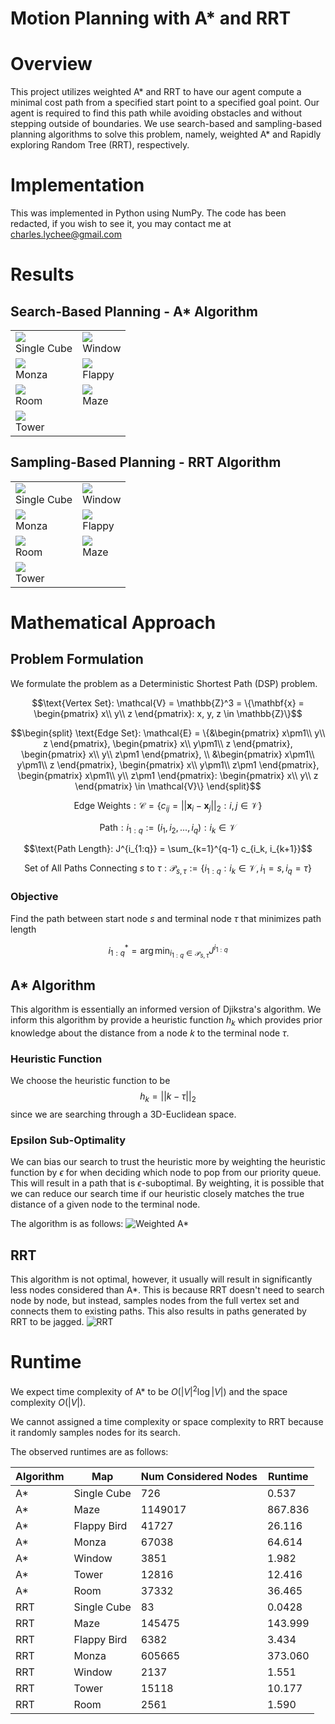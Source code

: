 # Motion Planning with A* and RRT

# Overview
This project utilizes weighted A* and RRT to have our agent compute a minimal cost path from a specified start point to a specified goal point. Our agent is required to find this path while avoiding obstacles and without stepping outside of boundaries. We use search-based and sampling-based planning algorithms to solve this problem, namely, weighted A* and Rapidly exploring Random Tree (RRT), respectively.

# Implementation
This was implemented in Python using NumPy. The code has been redacted, if you wish to see it, you may contact me at charles.lychee@gmail.com

# Results
## Search-Based Planning - A* Algorithm
<table style='table-layout: fixed;'>
    <tr>
        <td>
        <img src="SearchSingle.jpg"><br>
        <figcaption>Single Cube</figcaption>
        </td>
        <td>
        <img src="SearchWindow.jpg"><br>
        <figcaption>Window</figcaption>
        </td>
    </tr>
    <tr>
        <td>
        <img src="SearchMonza.jpg"><br>
        <figcaption>Monza</figcaption>
        </td>
        <td>
        <img src="SearchFlappy.jpg"><br>
        <figcaption>Flappy</figcaption>
        </td>
    </tr>
    <tr>
        <td>
        <img src="SearchRoom.jpg"><br>
        <figcaption>Room</figcaption>
        </td>
        <td>
        <img src="SearchMaze.jpg"><br>
        <figcaption>Maze</figcaption>
        </td>
    </tr>
    <tr>
        <td>
        <img src="SearchTower.jpg"><br>
        <figcaption>Tower</figcaption>
        </td>
    </tr>
</table>

## Sampling-Based Planning - RRT Algorithm
<table style='table-layout: fixed;
    width: 100%;'>
    <tr>
        <td>
        <img src="SampleSingle.jpg"><br>
        <figcaption>Single Cube</figcaption>
        </td>
        <td>
        <img src="SampleWindow.jpg"><br>
        <figcaption>Window</figcaption>
        </td>
    </tr>
    <tr>
        <td>
        <img src="SampleMonza.jpg"><br>
        <figcaption>Monza</figcaption>
        </td>
        <td>
        <img src="SampleFlappy.jpg"><br>
        <figcaption>Flappy</figcaption>
        </td>
    </tr>
    <tr>
        <td>
        <img src="SampleRoom.jpg"><br>
        <figcaption>Room</figcaption>
        </td>
        <td>
        <img src="SampleMaze.jpg"><br>
        <figcaption>Maze</figcaption>
        </td>
    </tr>
    <tr>
        <td>
        <img src="SampleTower.jpg"><br>
        <figcaption>Tower</figcaption>
        </td>
    </tr>
</table>

# Mathematical Approach
## Problem Formulation
We formulate the problem as a Deterministic Shortest Path (DSP) problem.

```math
\text{Vertex Set}: \mathcal{V} = \mathbb{Z}^3 = \{\mathbf{x} = \begin{pmatrix}
        x\\
        y\\
        z
    \end{pmatrix}: x, y, z \in \mathbb{Z}\}
```

```math
\begin{split}
    \text{Edge Set}: \mathcal{E} = \{&\begin{pmatrix}
        x\pm1\\
        y\\
        z
    \end{pmatrix}, \begin{pmatrix}
        x\\
        y\pm1\\
        z
    \end{pmatrix}, \begin{pmatrix}
        x\\
        y\\
        z\pm1
    \end{pmatrix}, \\
    &\begin{pmatrix}
        x\pm1\\
        y\pm1\\
        z
    \end{pmatrix}, \begin{pmatrix}
        x\\
        y\pm1\\
        z\pm1
    \end{pmatrix}, \begin{pmatrix}
        x\pm1\\
        y\\
        z\pm1
    \end{pmatrix}: \begin{pmatrix}
        x\\
        y\\
        z
    \end{pmatrix} \in \mathcal{V}\}
\end{split}
```

```math
\text{Edge Weights}: \mathcal{C} = \{c_{ij} = ||\mathbf{x}_i - \mathbf{x}_j||_2 : i,j \in \mathcal{V}\}
```

```math
\text{Path}: i_{1:q} := (i_1, i_2, ..., i_q) : i_k \in \mathcal{V}
```

```math
\text{Path Length}: J^{i_{1:q}} = \sum_{k=1}^{q-1} c_{i_k, i_{k+1}}
```

```math
\text{Set of All Paths Connecting } s \text{ to } \tau:\mathcal{P}_{s,\tau} := \{i_{1:q} : i_k \in \mathcal{V}, i_1 = s, i_q = \tau\}
```

### Objective
Find the path between start node $s$ and terminal node $\tau$ that minimizes path length
```math
i^*_{1:q} = \arg \min_{i_{1:q} \in \mathcal{P}_{s, \tau}} J^{i_{1:q}}
```

## A* Algorithm
This algorithm is essentially an informed version of Djikstra's algorithm. We inform this algorithm by provide a heuristic function $h_k$ which provides prior knowledge about the distance from a node $k$ to the terminal node $\tau$.

### Heuristic Function
We choose the heuristic function to be
$$h_k = ||k - \tau||_2$$
since we are searching through a 3D-Euclidean space.

### Epsilon Sub-Optimality
We can bias our search to trust the heuristic more by weighting the heuristic function by $\epsilon$ for when deciding which node to pop from our priority queue. This will result in a path that is $\epsilon$-suboptimal. By weighting, it is possible that we can reduce our search time if our heuristic closely matches the true distance of a given node to the terminal node.

The algorithm is as follows:
![Weighted A*](WeightedAStar.png)

## RRT
This algorithm is not optimal, however, it usually will result in significantly less nodes considered than A*. This is because RRT doesn't need to search node by node, but instead, samples nodes from the full vertex set and connects them to existing paths. This also results in paths generated by RRT to be jagged.
![RRT](RRT.png)

# Runtime
We expect time complexity of A* to be $O(|V|^2\log|V|)$ and the space complexity $O(|V|)$.

We cannot assigned a time complexity or space complexity to RRT because it randomly samples nodes for its search.

The observed runtimes are as follows:

| Algorithm | Map | Num Considered Nodes |Runtime |
| -- | -- | -- | --|
|A* | Single Cube | 726 | 0.537 |
|A* | Maze | 1149017 | 867.836 |
|A* | Flappy Bird | 41727 | 26.116 |
|A* | Monza | 67038 | 64.614 |
|A* | Window | 3851 | 1.982 |
|A* | Tower | 12816 | 12.416 |
|A* | Room | 37332 | 36.465 |
|RRT | Single Cube | 83 | 0.0428 |
|RRT | Maze | 145475 | 143.999 |
|RRT | Flappy Bird | 6382 | 3.434 |
|RRT | Monza | 605665 | 373.060 |
|RRT | Window | 2137 | 1.551 |
|RRT | Tower | 15118 | 10.177 |
|RRT | Room | 2561 | 1.590 |